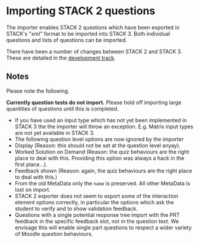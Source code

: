 # Importing STACK 2 questions

The importer enables STACK 2 questions which have been exported in STACK's "xml" format to be imported into STACK 3.  Both individual questions and lists of questions can be imported.

There have been a number of changes between STACK 2 and STACK 3.  These are detailed in the [development track](Development_track.md).

## Notes

Please note the following.

__Currently question tests do not import.__  Please hold off importing large quantities of questions until this is completed.

* If you have used an input type which has not yet been implemented in STACK 3 the the importer will throw an exception.  E.g. Matrix input types are not yet available in STACK 3.
* The following question level options are now ignored by the importer
 * Display (Reason: this should not be set at the question level anyay).
 * Worked Solution on Demand (Reason: the quiz behaviours are the right place to deal with this.  Providing this option was always a hack in the first place...).
 * Feedback shown (Reason: again, the quiz behaviours are the right place to deal with this.)
* From the old MetaData only the `name` is preserved.  All other MetaData is lost on import.
* STACK 2 exporter does not seem to export some of the interaction element options correctly, in particular the options which ask the student to verify and to show validation feedback.
* Questions with a single potential response tree import with the PRT feedback in the specific feedback slot, not in the question text.  We envisage this will enable single part questions to respect a wider variety of Moodle question behaviours.
